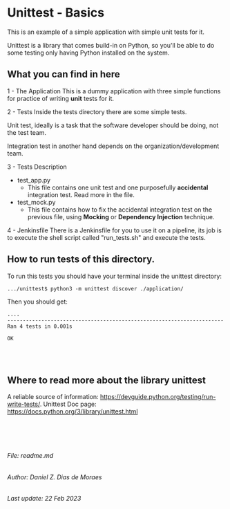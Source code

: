 # Unittest - Basics

This is an example of a simple application with simple unit tests for it.

Unittest is a library that comes build-in on Python, so you'll be able to do
some testing only having Python installed on the system. 

## What you can find in here
 1 - The Application
 This is a dummy application with three simple functions for practice of
 writing **unit** tests for it.

 2 - Tests
 Inside the tests directory there are some simple tests.

 Unit test, ideally is a task that the software developer should be doing, 
 not the test team. 

 Integration test in another hand depends on the organization/development team.

3 - Tests Description
   - test_app.py
      - This file contains one unit test and one purposefully **accidental** integration test. Read more in the file.
   - test_mock.py
      - This file contains how to fix the accidental integration test on the previous file, using **Mocking** or **Dependency Injection** technique.

4 - Jenkinsfile
 There is a Jenkinsfile for you to use it on a pipeline, its job is to execute the
 shell script called "run_tests.sh" and execute the tests.


## How to run tests of this directory.

To run this tests you should have your terminal inside the unittest directory:

```
.../unittest$ python3 -m unittest discover ./application/
```

Then you should get:
```
....
----------------------------------------------------------------------
Ran 4 tests in 0.001s

OK
```

<br>
<br>

## Where to read more about the library unittest

A reliable source of information: https://devguide.python.org/testing/run-write-tests/.
Unittest Doc page: https://docs.python.org/3/library/unittest.html

<br>
<br>
<br>

###### File: readme.md
###### Author: Daniel Z. Dias de Moraes
###### Last update: 22 Feb 2023
